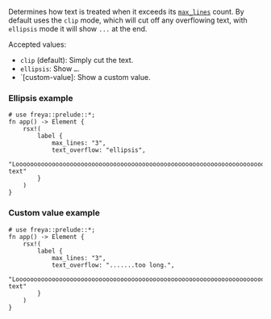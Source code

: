 Determines how text is treated when it exceeds its [`max_lines`](#max_lines) count. By default uses the `clip` mode, which will cut off any overflowing text, with `ellipsis` mode it will show `...` at the end.

Accepted values:

- `clip` (default): Simply cut the text.
- `ellipsis`: Show `…`.
- `[custom-value]: Show a custom value.

### Ellipsis example

```rust, no_run
# use freya::prelude::*;
fn app() -> Element {
    rsx!(
        label {
            max_lines: "3",
            text_overflow: "ellipsis",
            "Looooooooooooooooooooooooooooooooooooooooooooooooooooooooooooooooooooooooooooooooooooooong text"
        }
    )
}
```

### Custom value example

```rust, no_run
# use freya::prelude::*;
fn app() -> Element {
    rsx!(
        label {
            max_lines: "3",
            text_overflow: ".......too long.",
            "Looooooooooooooooooooooooooooooooooooooooooooooooooooooooooooooooooooooooooooooooooooooong text"
        }
    )
}
```

